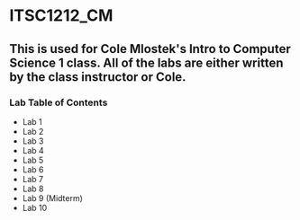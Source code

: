 # ITSC1212_CM

## This is used for Cole Mlostek's Intro to Computer Science 1 class. All of the labs are either written by the class instructor or Cole. 

### Lab Table of Contents
- Lab 1
- Lab 2
- Lab 3
- Lab 4
- Lab 5
- Lab 6
- Lab 7
- Lab 8
- Lab 9 (Midterm)
- Lab 10
